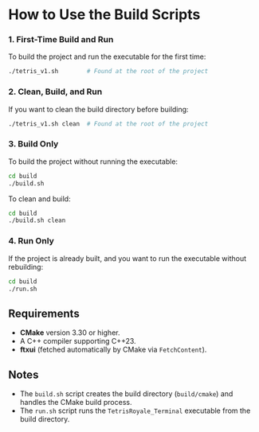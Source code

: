 # How to Use the Build Scripts

### 1. **First-Time Build and Run**

To build the project and run the executable for the first time:

```bash
./tetris_v1.sh        # Found at the root of the project
```

### 2. **Clean, Build, and Run**

If you want to clean the build directory before building:

```bash
./tetris_v1.sh clean  # Found at the root of the project
```

### 3. **Build Only**

To build the project without running the executable:

```bash
cd build
./build.sh
```

To clean and build:

```bash
cd build
./build.sh clean
```

### 4. **Run Only**

If the project is already built, and you want to run the executable without rebuilding:

```bash
cd build
./run.sh
```

## Requirements

- **CMake** version 3.30 or higher.
- A C++ compiler supporting C++23.
- **ftxui** (fetched automatically by CMake via `FetchContent`).

## Notes

- The `build.sh` script creates the build directory (`build/cmake`) and handles the CMake build process.
- The `run.sh` script runs the `TetrisRoyale_Terminal` executable from the build directory.